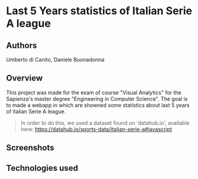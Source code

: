 # Last 5 Years statistics of Italian Serie A league

## Authors
Umberto di Canito, Daniele Buonadonna

## Overview
This project was made for the exam of course "Visual Analytics" for the Sapienza's master degree "Engineering in Computer Science". The goal is to made a webapp in which are showned some statistics about last 5 years of italian Serie A league. 
> In order to do this, we used a dataset found on 'datahub.io', available here: https://datahub.io/sports-data/italian-serie-a#javascript

## Screenshots

## Technologies used
